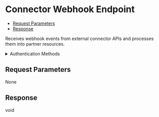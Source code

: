 # Connector Webhook Endpoint

- [Request Parameters](#request-parameters)
- [Response](#response)

Receives webhook events from external connector APIs and processes them into partner resources.


<details>

<summary>Authentication Methods</summary>

- API key
- Personal access token
  <br>Must also include the `seam-workspace` header in the request.

To learn more, see [Authentication](https://docs.seam.co/latest/api/authentication).
</details>

## Request Parameters

None


## Response

void

